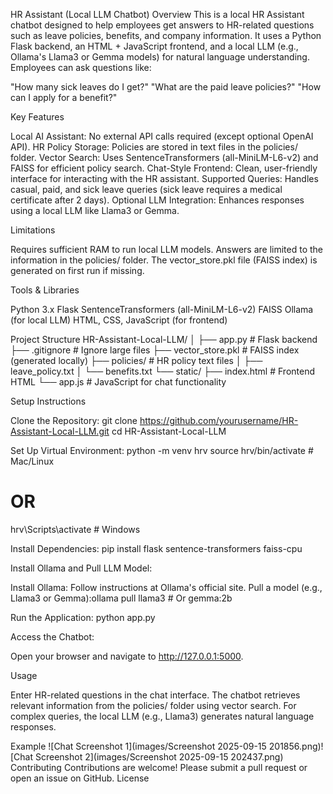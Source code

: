 HR Assistant (Local LLM Chatbot)
Overview
This is a local HR Assistant chatbot designed to help employees get answers to HR-related questions such as leave policies, benefits, and company information. It uses a Python Flask backend, an HTML + JavaScript frontend, and a local LLM (e.g., Ollama's Llama3 or Gemma models) for natural language understanding.
Employees can ask questions like:

"How many sick leaves do I get?"
"What are the paid leave policies?"
"How can I apply for a benefit?"

Key Features

Local AI Assistant: No external API calls required (except optional OpenAI API).
HR Policy Storage: Policies are stored in text files in the policies/ folder.
Vector Search: Uses SentenceTransformers (all-MiniLM-L6-v2) and FAISS for efficient policy search.
Chat-Style Frontend: Clean, user-friendly interface for interacting with the HR assistant.
Supported Queries: Handles casual, paid, and sick leave queries (sick leave requires a medical certificate after 2 days).
Optional LLM Integration: Enhances responses using a local LLM like Llama3 or Gemma.

Limitations

Requires sufficient RAM to run local LLM models.
Answers are limited to the information in the policies/ folder.
The vector_store.pkl file (FAISS index) is generated on first run if missing.

Tools & Libraries

Python 3.x
Flask
SentenceTransformers (all-MiniLM-L6-v2)
FAISS
Ollama (for local LLM)
HTML, CSS, JavaScript (for frontend)

Project Structure
HR-Assistant-Local-LLM/
│
├── app.py                  # Flask backend
├── .gitignore              # Ignore large files
├── vector_store.pkl        # FAISS index (generated locally)
├── policies/               # HR policy text files
│   ├── leave_policy.txt
│   └── benefits.txt
└── static/
    ├── index.html          # Frontend HTML
    └── app.js              # JavaScript for chat functionality

Setup Instructions

Clone the Repository:
git clone https://github.com/yourusername/HR-Assistant-Local-LLM.git
cd HR-Assistant-Local-LLM


Set Up Virtual Environment:
python -m venv hrv
source hrv/bin/activate  # Mac/Linux
# OR
hrv\Scripts\activate     # Windows


Install Dependencies:
pip install flask sentence-transformers faiss-cpu


Install Ollama and Pull LLM Model:

Install Ollama: Follow instructions at Ollama's official site.
Pull a model (e.g., Llama3 or Gemma):ollama pull llama3  # Or gemma:2b




Run the Application:
python app.py


Access the Chatbot:

Open your browser and navigate to http://127.0.0.1:5000.



Usage

Enter HR-related questions in the chat interface.
The chatbot retrieves relevant information from the policies/ folder using vector search.
For complex queries, the local LLM (e.g., Llama3) generates natural language responses.

Example
![Chat Screenshot 1](images/Screenshot 2025-09-15 201856.png)![Chat Screenshot 2](images/Screenshot 2025-09-15 202437.png)
Contributing
Contributions are welcome! Please submit a pull request or open an issue on GitHub.
License
